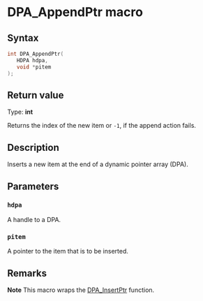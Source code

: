 # DPA_AppendPtr macro

## Syntax

```cpp
int DPA_AppendPtr(
   HDPA hdpa,
   void *pitem
);
```

## Return value

Type: **int**

Returns the index of the new item or `-1`, if the append action fails.

## Description

Inserts a new item at the end of a dynamic pointer array (DPA).

## Parameters

### `hdpa`

A handle to a DPA.

### `pitem`

A pointer to the item that is to be inserted.

## Remarks

**Note** This macro wraps the [DPA_InsertPtr](https://learn.microsoft.com/windows/desktop/api/dpa_dsa/nf-dpa_dsa-dpa_insertptr) function.